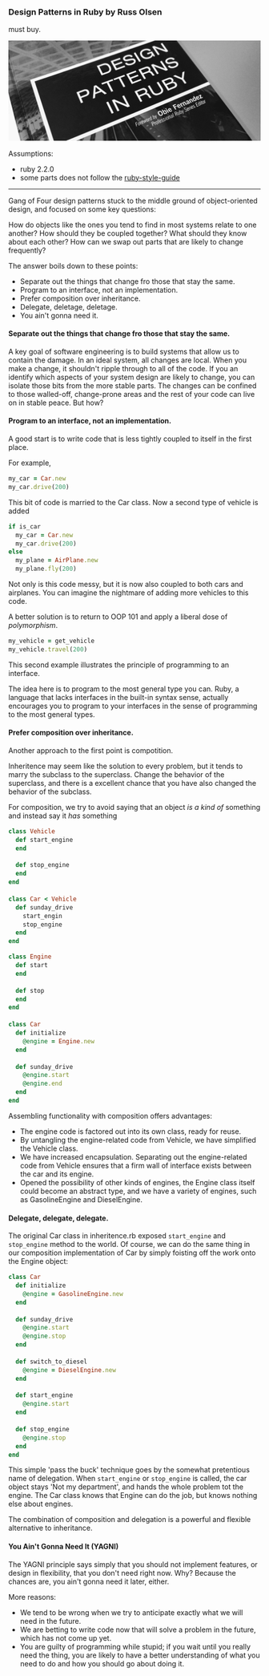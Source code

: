 ### Design Patterns in Ruby by Russ Olsen

must buy.

![cover](cover.jpg "Cover")

Assumptions:
- ruby 2.2.0
- some parts does not follow the [ruby-style-guide](https://github.com/fortissimo1997/ruby-style-guide)

---

Gang of Four design patterns stuck to the middle ground of object-oriented design, and focused on some key questions:

How do objects like the ones you tend to find in most systems relate to one another?
How should they be coupled together?
What should they know about each other?
How can we swap out parts that are likely to change frequently?

The answer boils down to these points:

- Separate out the things that change fro those that stay the same.
- Program to an interface, not an implementation.
- Prefer composition over inheritance.
- Delegate, deletage, deletage.
- You ain't gonna need it.

#### Separate out the things that change fro those that stay the same.

A key goal of software engineering is to build systems that allow us to contain the damage. In an ideal system, all changes are local. When you make a change, it shouldn't ripple through to all of the code. If you an identify which aspects of your system design are likely to change, you can isolate those bits from the more stable parts. The changes can be confined to those walled-off, change-prone areas and the rest of your code can live on in stable peace. But how?

#### Program to an interface, not an implementation.

A good start is to write code that is less tightly coupled to itself in the first place.

For example,

```car.rb
my_car = Car.new
my_car.drive(200)
```

This bit of code is married to the Car class. Now a second type of vehicle is added

```monstrosity.rb
if is_car
  my_car = Car.new
  my_car.drive(200)
else
  my_plane = AirPlane.new
  my_plane.fly(200)  
```

Not only is this code messy, but it is now also coupled to both cars and airplanes. You can imagine the nightmare of adding more vehicles to this code.

A better solution is to return to OOP 101 and apply a liberal dose of *polymorphism*.

```better.rb
my_vehicle = get_vehicle
my_vehicle.travel(200)
```
This second example illustrates the principle of programming to an interface.

The idea here is to program to the most general type you can. Ruby, a language that lacks interfaces in the built-in syntax sense, actually encourages  you to program to your interfaces in the sense of programming to the most general types.

#### Prefer composition over inheritance.

Another approach to the first point is compotition.

Inheritence may seem like the solution to every problem, but it tends to marry the subclass to the superclass. Change the behavior of the superclass, and there is a excellent chance that you have also changed the behavior of the subclass.

For composition, we try to avoid saying that an object *is a kind of* something and instead say it *has* something

```inheritence.rb
class Vehicle
  def start_engine
  end

  def stop_engine
  end
end

class Car < Vehicle
  def sunday_drive
    start_engin
    stop_engine
  end
end
```

```composition.rb
class Engine
  def start
  end

  def stop
  end
end

class Car
  def initialize
    @engine = Engine.new
  end

  def sunday_drive
    @engine.start
    @engine.end
  end
end
```

Assembling functionality with composition offers advantages:
- The engine code is factored out into its own class, ready for reuse.
- By untangling the engine-related code from Vehicle, we have simplified the Vehicle class.
- We have increased encapsulation. Separating out the engine-related code from Vehicle ensures that a firm wall of interface exists between the car and its engine.
- Opened the possibility of other kinds of engines, the Engine class itself could become an abstract type, and we have a variety of engines, such as GasolineEngine and DieselEngine.


#### Delegate, delegate, delegate.

The original Car class in inheritence.rb exposed `start_engine` and `stop_engine` method to the world. Of course, we can do the same thing in our composition implementation of Car by simply foisting off the work onto the Engine object:

```delegate.rb
class Car
  def initialize
    @engine = GasolineEngine.new
  end

  def sunday_drive
    @engine.start
    @engine.stop
  end

  def switch_to_diesel
    @engine = DieselEngine.new
  end

  def start_engine
    @engine.start
  end

  def stop_engine
    @engine.stop
  end
end

```

This simple 'pass the buck' technique goes by the somewhat pretentious name of delegation. When `start_engine` or `stop_engine` is called, the car object stays 'Not my department', and hands the whole problem tot the engine. The Car class knows that Engine can do the job, but knows nothing else about engines.

The combination of composition and delegation is a powerful and flexible alternative to inheritance.

#### You Ain't Gonna Need It (YAGNI)

The YAGNI principle says simply that you should not implement features, or design in flexibility, that you don't need right now. Why? Because the chances are, you ain't gonna need it later, either.

More reasons:

- We tend to be wrong when we try to anticipate exactly what we will need in the future.
- We are betting to write code now that will solve a problem in the future, which has not come up yet.
- You are guilty of programming while stupid; if you wait until you really need the thing, you are likely to have a better understanding of what you need to do and how you should go about doing it.

